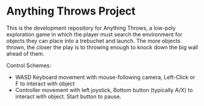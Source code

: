 # Anything Throws Project
 This is the development repository for Anything Throws, a low-poly exploration game in which the player must search the environment for objects they can place into a trebuchet and launch. The more objects thrown, the closer the play is to throwing enough to knock down the big wall ahead of them.
 
Control Schemes:
  - WASD Keyboard movement with mouse-following camera, Left-Click or F to interact with object 
  - Controller movement with left joystick, Bottom button (typically A/X) to interact with object. Start button to pause. 
